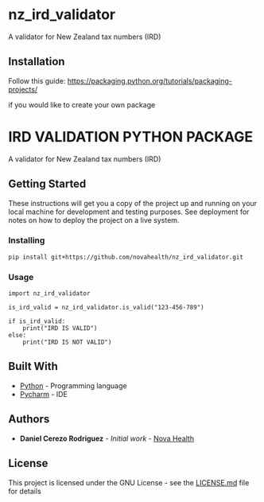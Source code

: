 # nz_ird_validator
A validator for New Zealand tax numbers (IRD)

## Installation

Follow this guide:
https://packaging.python.org/tutorials/packaging-projects/

if you would like to create your own package

# IRD VALIDATION PYTHON PACKAGE

A validator for New Zealand tax numbers (IRD)

## Getting Started

These instructions will get you a copy of the project up and running on your local machine for development and testing purposes. See deployment for notes on how to deploy the project on a live system.

### Installing

```
pip install git+https://github.com/novahealth/nz_ird_validator.git
```

### Usage

```
import nz_ird_validator

is_ird_valid = nz_ird_validator.is_valid("123-456-789")

if is_ird_valid:
    print("IRD IS VALID")
else:
    print("IRD IS NOT VALID")
```

## Built With

* [Python](https://www.python.org/) - Programming language
* [Pycharm](https://www.jetbrains.com/pycharm/) - IDE

## Authors

* **Daniel Cerezo Rodriguez** - *Initial work* - [Nova Health](https://novahealth.co.nz/)

## License

This project is licensed under the GNU License - see the [LICENSE.md](LICENSE.md) file for details